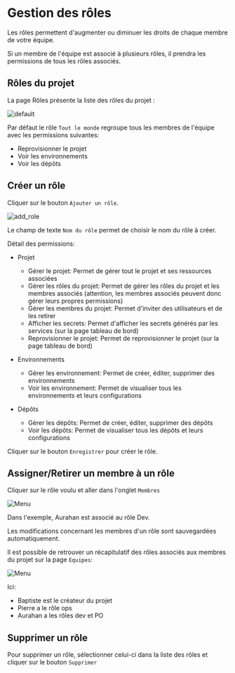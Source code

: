 # Gestion des rôles

Les rôles permettent d'augmenter ou diminuer les droits de chaque membre de votre équipe.

Si un membre de l'équipe est associé à plusieurs rôles, il prendra les permissions de tous les rôles associés.

## Rôles du projet

La page Rôles présente la liste des rôles du projet :

![default](/img/guide/roles/default.png)

Par défaut le rôle `Tout le monde` regroupe tous les membres de l'équipe avec les permissions suivantes:

- Reprovisionner le projet
- Voir les environnements
- Voir les dépôts

## Créer un rôle

Cliquer sur le bouton `Ajouter un rôle`.

![add_role](/img/guide/roles/add.png)

Le champ de texte `Nom du rôle` permet de choisir le nom du rôle à créer.

Détail des permissions:

- Projet
  - Gérer le projet: Permet de gérer tout le projet et ses ressources associées
  - Gérer les rôles du projet: Permet de gérer les rôles du projet et les membres associés (attention, les membres associés peuvent donc gérer leurs propres permissions)
  - Gérer les membres du projet: Permet d'inviter des utilisateurs et de les retirer
  - Afficher les secrets: Permet d'afficher les secrets générés par les services (sur la page tableau de bord)
  - Reprovisionner le projet: Permet de reprovisionner le projet (sur la page tableau de bord)

- Environnements
  - Gérer les environnement: Permet de créer, éditer, supprimer des environnements
  - Voir les environnement: Permet de visualiser tous les environnements et leurs configurations

- Dépôts
  - Gérer les dépôts: Permet de créer, éditer, supprimer des dépôts
  - Voir les dépôts: Permet de visualiser tous les dépôts et leurs configurations

Cliquer sur le bouton `Enregistrer` pour créer le rôle.

## Assigner/Retirer un membre à un rôle

Cliquer sur le rôle voulu et aller dans l'onglet `Membres`

![Menu](/img/guide/roles/membres.png)

Dans l'exemple, Aurahan est associé au rôle Dev.

Les modifications concernant les membres d'un rôle sont sauvegardées automatiquement.

Il est possible de retrouver un récapitulatif des rôles associés aux membres du projet sur la page `Equipes`:

![Menu](/img/guide/roles/recap_membres_projet.png)

Ici:

- Baptiste est le créateur du projet
- Pierre a le rôle ops
- Aurahan a les rôles dev et PO

## Supprimer un rôle

Pour supprimer un rôle, sélectionner celui-ci dans la liste des rôles et cliquer sur le bouton `Supprimer`

